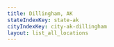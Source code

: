 ```yaml
---
title: Dillingham, AK
stateIndexKey: state-ak
cityIndexKey: city-ak-dillingham
layout: list_all_locations
---
```

